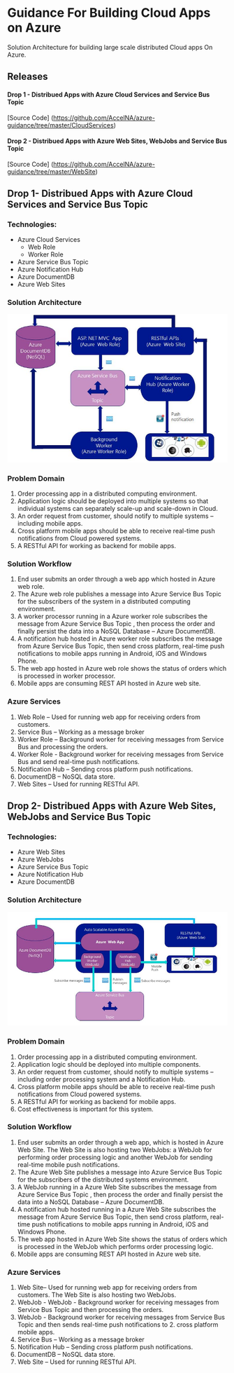 # Guidance For Building Cloud Apps on Azure
Solution Architecture for building large scale distributed Cloud apps On Azure.

## Releases 

#### Drop 1 - Distribued Apps with Azure Cloud Services and Service Bus Topic

[Source Code] (https://github.com/AccelNA/azure-guidance/tree/master/CloudServices)
 
#### Drop 2 - Distribued Apps with Azure Web Sites, WebJobs and Service Bus Topic

[Source Code] (https://github.com/AccelNA/azure-guidance/tree/master/WebSite)

## Drop 1- Distribued Apps with Azure Cloud Services and Service Bus Topic

### Technologies:

* Azure Cloud Services
  * Web Role
  * Worker Role
* Azure Service Bus Topic
* Azure Notification Hub
* Azure DocumentDB
* Azure Web Sites

### Solution Architecture 

![alt tag](https://github.com/AccelNA/azure-guidance/blob/master/contents/azure-arch.JPG)

### Problem Domain
1. Order processing app in a distributed computing environment.
2. Application logic should be deployed into multiple systems so that individual systems can separately scale-up and scale-down in Cloud.
3. An order request from customer, should notify to multiple systems – including mobile apps.
4. Cross platform mobile apps should be able to receive real-time push notifications from Cloud powered systems. 
5. A RESTful API for working as backend for mobile apps.


### Solution Workflow

1. End user submits an order through a web app which hosted in Azure web role.
2. The Azure web role publishes a message into Azure Service Bus Topic for the subscribers of the system in a distributed computing environment.
3. A worker processor  running in a Azure worker role subscribes the message from Azure Service Bus Topic , then process the order and finally persist the data into a NoSQL Database – Azure DocumentDB.
4. A notification hub hosted in Azure worker role subscribes the message from Azure Service Bus Topic, then send cross platform, real-time push notifications to mobile apps running in Android, iOS and Windows Phone.
5. The web app hosted in Azure web role shows the status of orders which is processed in worker processor.
6. Mobile apps are consuming REST API hosted in Azure web site.

### Azure Services

1. Web Role – Used for running web app for receiving orders from customers.
2. Service Bus – Working as a message broker
3. Worker Role – Background worker for receiving messages from Service Bus and processing the orders.
4. Worker Role - Background worker for receiving messages from Service Bus and send real-time push notifications.
5. Notification Hub – Sending cross platform push notifications.
6. DocumentDB – NoSQL data store. 
7. Web Sites – Used for running RESTful API.

## Drop 2- Distribued Apps with Azure Web Sites, WebJobs and Service Bus Topic

### Technologies:

* Azure Web Sites
* Azure WebJobs
* Azure Service Bus Topic
* Azure Notification Hub
* Azure DocumentDB


### Solution Architecture 

![alt tag](https://github.com/AccelNA/azure-guidance/blob/master/contents/azure-arch-webjobs.JPG)

### Problem Domain
1. Order processing app in a distributed computing environment.
2. Application logic should be deployed into multiple components.
3. An order request from customer, should notify to multiple systems – including order processing system and a Notification Hub.
4. Cross platform mobile apps should be able to receive real-time push notifications from Cloud powered systems. 
5. A RESTful API for working as backend for mobile apps.
6. Cost effectiveness is important for this system.


### Solution Workflow

1. End user submits an order through a web app, which is hosted in Azure Web Site. The Web Site is also hosting two WebJobs: a WebJob for performing order processing logic and another WebJob for sending real-time mobile push notifications.
2. The Azure Web Site publishes a message into Azure Service Bus Topic for the subscribers of the distributed systems environment.
3. A WebJob running in a Azure Web Site subscribes the message from Azure Service Bus Topic , then process the order and finally persist the data into a NoSQL Database – Azure DocumentDB.
4. A notification hub hosted running in a Azure Web Site subscribes the message from Azure Service Bus Topic, then send cross platform, real-time push notifications to mobile apps running in Android, iOS and Windows Phone.
5. The web app hosted in Azure Web Site shows the status of orders which is processed in the WebJob which performs order processing logic.
6. Mobile apps are consuming REST API hosted in Azure web site.

### Azure Services

1. Web Site– Used for running web app for receiving orders from customers. The Web Site is also hosting two WebJobs.
2. WebJob -  WebJob - Background worker for receiving messages from Service Bus Topic and then processing the orders.
3. WebJob - Background worker for receiving messages from Service Bus Topic and then sends real-time push notifications to 2. cross platform mobile apps.
3. Service Bus – Working as a message broker
4. Notification Hub – Sending cross platform push notifications.
5. DocumentDB – NoSQL data store. 
6. Web Site – Used for running RESTful API.
